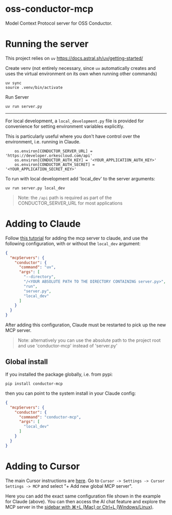<!--
Copyright 2025 Orkes Inc.

Licensed under the Apache License, Version 2.0 (the "License"); you may not use this file except in compliance with
the License. You may obtain a copy of the License at http://www.apache.org/licenses/LICENSE-2.0

Unless required by applicable law or agreed to in writing, software distributed under the License is distributed on
an "AS IS" BASIS, WITHOUT WARRANTIES OR CONDITIONS OF ANY KIND, either express or implied. See the License for the
specific language governing permissions and limitations under the License.
-->
# oss-conductor-mcp
Model Context Protocol server for OSS Conductor.

# Running the server
This project relies on `uv` https://docs.astral.sh/uv/getting-started/

Create venv (not entirely necessary, since `uv` automatically creates and uses the virtual environment on its own when running other commands)
```commandline
uv sync
source .venv/bin/activate
```
Run Server
```commandline
uv run server.py
```
---
For local development, a `local_development.py` file is provided for convenience for setting environment variables explicitly.

This is particularly useful where you don't have control over the environment, i.e. running in Claude.
```
    os.environ[CONDUCTOR_SERVER_URL] = 'https://developer.orkescloud.com/api'
    os.environ[CONDUCTOR_AUTH_KEY] = '<YOUR_APPLICATION_AUTH_KEY>'
    os.environ[CONDUCTOR_AUTH_SECRET] = '<YOUR_APPLICATION_SECRET_KEY>'
```
To run with local development add 'local_dev' to the server arguments:
```commandline
uv run server.py local_dev
```
> Note: the `/api` path is required as part of the CONDUCTOR_SERVER_URL for most applications
# Adding to Claude
Follow [this tutorial](https://modelcontextprotocol.io/quickstart/user) for adding the mcp server to claude, and use the following
configuration, with or without the `local_dev` argument:
```json
{
  "mcpServers": {
    "conductor": {
      "command": "uv",
      "args": [
        "--directory",
        "/<YOUR ABSOLUTE PATH TO THE DIRECTORY CONTAINING server.py>",
        "run",
        "server.py",
        "local_dev"
      ]
    }
  }
}
```
After adding this configuration, Claude must be restarted to pick up the new MCP server.

> Note: alternatively you can use the absolute path to the project root and use 'conductor-mcp' instead of 'server.py'

## Global install
If you installed the package globally, i.e. from pypi:
```commandline
pip install conductor-mcp
```
then you can point to the system install in your Claude config:

```json
{
  "mcpServers": {
    "conductor": {
      "command": "conductor-mcp",
      "args": [
        "local_dev"
      ]
    }
  }
}
```


# Adding to Cursor
The main Cursor instructions are [here](https://docs.cursor.com/context/model-context-protocol).
Go to `Cursor -> Settings -> Cursor Settings -> MCP` and select "+ Add new global MCP server".

Here you can add the exact same configuration file shown in the example for Claude (above).
You can then access the AI chat feature and explore the MCP server in the [sidebar with ⌘+L (Mac) or Ctrl+L (Windows/Linux)](https://docs.cursor.com/chat/overview).